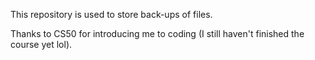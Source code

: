This repository is used to store back-ups of files.

Thanks to CS50 for introducing me to coding (I still haven't finished the course yet lol).
